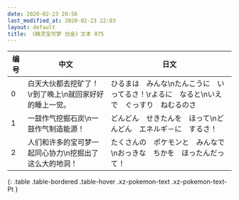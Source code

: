 ```yaml
---
date: 2020-02-23 20:56
last_modified_at: 2020-02-23 22:03
layout: default
title: 《精灵宝可梦 白金》文本 075
---
```

| 编号 | 中文 | 日文 |
| ---- | ---- | ---- |
| 0 | 白天大伙都去挖矿了！\r到了晚上\n就回家好好的睡上一觉。 | ひるまは　みんな\nたんこうに　いってるさ！\rよるに　なると\nいえで　ぐっすり　ねむるのさ |
| 1 | 一鼓作气挖掘石炭\n一鼓作气制造能源！ | どんどん　せきたんを　ほって\nどんどん　エネルギ－に　するさ！ |
| 2 | 人们和许多的宝可梦一起同心协力\n挖掘出了这么大的地洞！ | たくさんの　ポケモンと　みんなで\nおっきな　ちかを　ほったんだって！ |
{: .table .table-bordered .table-hover .xz-pokemon-text .xz-pokemon-text-Pt }